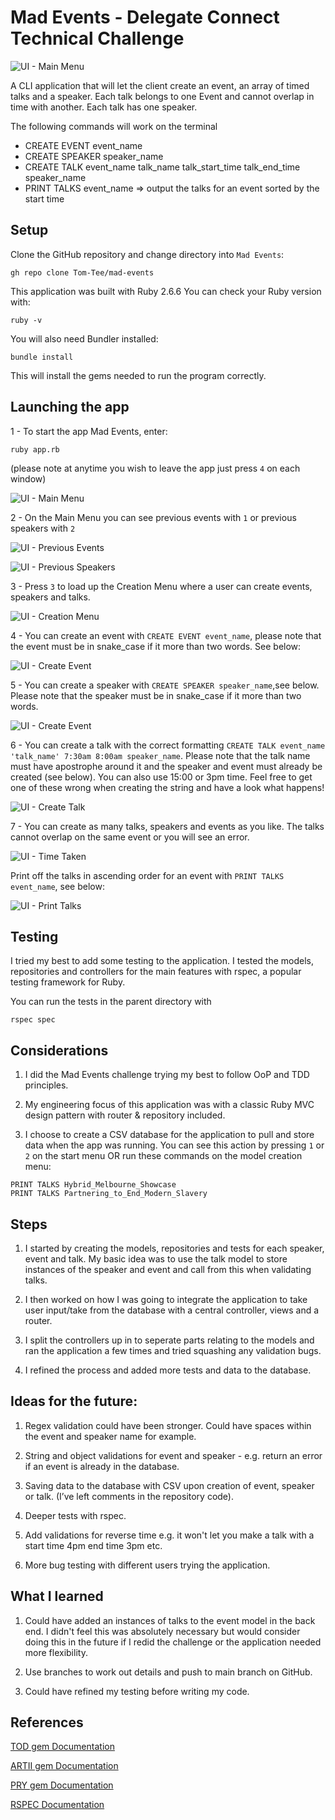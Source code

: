 # Mad Events - Delegate Connect Technical Challenge

![UI - Main Menu](docs/application_start.png)

A CLI application that will let the client create an event, an array of timed talks and a speaker. Each talk belongs to one Event and cannot overlap in time with another. Each talk has one speaker.

The following commands will work on the terminal
- CREATE EVENT event_name
- CREATE SPEAKER speaker_name
- CREATE TALK event_name talk_name talk_start_time talk_end_time speaker_name
- PRINT TALKS event_name => output the talks for an event sorted by the start time

## Setup

Clone the GitHub repository and change directory into `Mad Events`:
```
gh repo clone Tom-Tee/mad-events
```

This application was built with Ruby 2.6.6
You can check your Ruby version with:
```
ruby -v
```

You will also need Bundler installed:
```
bundle install
```
This will install the gems needed to run the program correctly.



## Launching the app

1 - To start the app Mad Events, enter:
```
ruby app.rb
```

(please note at anytime you wish to leave the app just press `4` on each window)

![UI - Main Menu](docs/application_start.png)

2 - On the Main Menu you can see previous events with `1` or previous speakers with `2`

![UI - Previous Events](docs/previous_events.png)

![UI - Previous Speakers](docs/previous_speakers.png)

3 - Press `3` to load up the Creation Menu where a user can create events, speakers and talks.

![UI - Creation Menu](docs/creation_menu.png)

4 - You can create an event with `CREATE EVENT event_name`, please note that the event must be in snake_case if it more than two words. See below:

![UI - Create Event](docs/create_event.png)

5 - You can create a speaker with `CREATE SPEAKER speaker_name`,see below. Please note that the speaker must be in snake_case if it more than two words.

![UI - Create Event](docs/create_speaker.png)

6 - You can create a talk with the correct formatting `CREATE TALK event_name 'talk_name' 7:30am 8:00am speaker_name`. Please note that the talk name must have apostrophe around it and the speaker and event must already be created (see below). You can also use 15:00 or 3pm time. Feel free to get one of these wrong when creating the string and have a look what happens!

![UI - Create Talk](docs/create_talk.png)

7 - You can create as many talks, speakers and events as you like. The talks cannot overlap on the same event or you will see an error.

![UI - Time Taken](docs/time_taken.png)

Print off the talks in ascending order for an event with `PRINT TALKS event_name`, see below:

![UI - Print Talks](docs/print_talks.png)


## Testing

I tried my best to add some testing to the application. I tested the models, repositories and controllers for the main features with rspec, a popular testing framework for Ruby.

You can run the tests in the parent directory with


```
rspec spec
```

## Considerations

1. I did the Mad Events challenge trying my best to follow OoP and TDD principles.

2. My engineering focus of this application was with a classic Ruby MVC design pattern with router & repository included.

3. I choose to create a CSV database for the application to pull and store data when the app was running. You can see this action by pressing `1` or `2` on the start menu OR run these commands on the model creation menu:
```
PRINT TALKS Hybrid_Melbourne_Showcase
PRINT TALKS Partnering_to_End_Modern_Slavery
```

## Steps

1. I started by creating the models, repositories and tests for each speaker, event and talk. My basic idea was to use the talk model to store instances of the speaker and event and call from this when validating talks.

2. I then worked on how I was going to integrate the application to take user input/take from the database with a central controller, views and a router.

3. I split the controllers up in to seperate parts relating to the models and ran the application a few times and tried squashing any validation bugs.

4. I refined the process and added more tests and data to the database.


## Ideas for the future:

1. Regex validation could have been stronger. Could have spaces within the event and speaker name for example.

2. String and object validations for event and speaker - e.g. return an error if an event is already in the database.

3. Saving data to the database with CSV upon creation of event, speaker or talk. (I’ve left comments in the repository code).

4. Deeper tests with rspec.

5. Add validations for reverse time e.g. it won't let you make a talk with a start time 4pm end time 3pm etc.

6. More bug testing with different users trying the application.

## What I learned

1. Could have added an instances of talks to the event model in the back end. I didn't feel this was absolutely necessary but would consider doing this in the future if I redid the challenge or the application needed more flexibility.

2. Use branches to work out details and push to main branch on GitHub.

3. Could have refined my testing before writing my code.

## References

[TOD gem Documentation](https://github.com/jackc/tod)

[ARTII gem Documentation](https://github.com/miketierney/artii)

[PRY gem Documentation](https://github.com/pry/pry)

[RSPEC Documentation](https://rspec.info/documentation/3.10/rspec-core/)

